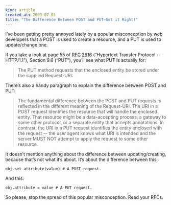 ```yaml
--- 
kind: article
created_at: 2009-07-03
title: "The Difference Between POST and PUT—Get it Right!"
---
```


I’ve been getting pretty annoyed lately by a popular misconception by web
developers that a POST is used to create a resource, and a PUT is used to
update/change one.

If you take a look at page 55 of [RFC 2616](http://www.ietf.org/rfc/rfc2616.txt)
(“Hypertext Transfer Protocol -- HTTP/1.1”), Section 9.6 (“PUT”), you’ll see
what PUT is actually for:

> The PUT method requests that the enclosed entity be stored under the
> supplied Request-URI.

There’s also a handy paragraph to explain the difference between POST and PUT:

> The fundamental difference between the POST and PUT requests is reflected
> in the different meaning of the Request-URI. The URI in a POST request
> identifies the resource that will handle the enclosed entity. That
> resource might be a data-accepting process, a gateway to some other
> protocol, or a separate entity that accepts annotations. In contrast, the
> URI in a PUT request identifies the entity enclosed with the request --
> the user agent knows what URI is intended and the server MUST NOT attempt
> to apply the request to some other resource.

It doesn’t mention anything about the difference between updating/creating,
because that’s not what it’s about. It’s about the difference between this:

    obj.set_attribute(value) # A POST request.

And this:

    obj.attribute = value # A PUT request.

So please, stop the spread of this popular misconception. Read your RFCs.
